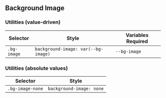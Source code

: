## Background Image

### Utilities (value-driven)

| Selector    | Style                               | Variables Required |
| ----------- | ----------------------------------- | ------------------ |
| `.bg-image` | `background-image: var(--bg-image)` | `--bg-image`       |

### Utilities (absolute values)

| Selector         | Style                    |
| ---------------- | ------------------------ |
| `.bg-image-none` | `background-image: none` |
